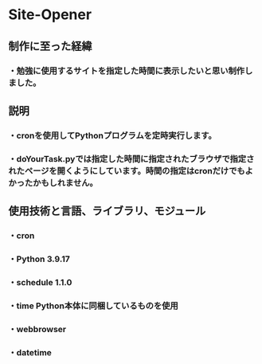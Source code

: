 # Site-Opener
## 制作に至った経緯
### ・勉強に使用するサイトを指定した時間に表示したいと思い制作しました。

## 説明
### ・cronを使用してPythonプログラムを定時実行します。
### ・doYourTask.pyでは指定した時間に指定されたブラウザで指定されたページを開くようにしています。時間の指定はcronだけでもよかったかもしれません。

## 使用技術と言語、ライブラリ、モジュール
### ・cron
### ・Python 3.9.17
### ・schedule 1.1.0
### ・time Python本体に同梱しているものを使用
### ・webbrowser
### ・datetime
